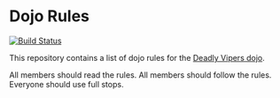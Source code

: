 Dojo Rules
==========

[![Build Status](https://secure.travis-ci.org/rails/arel.svg?branch=master)](http://travis-ci.org/rails/arel)

This repository contains a list of dojo rules for the [Deadly Vipers dojo](https://github.com/deadlyvipers).

All members should read the rules. All members should follow the rules. Everyone should use full stops.
